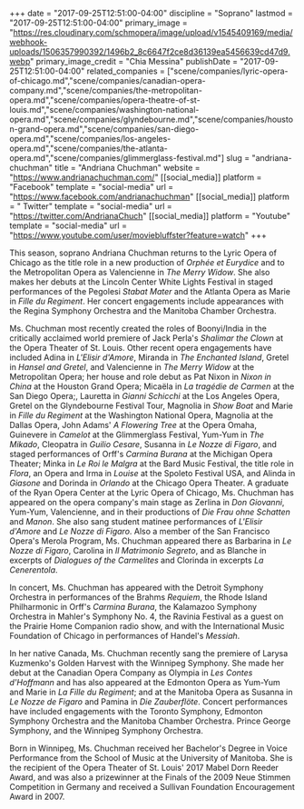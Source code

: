 +++
date = "2017-09-25T12:51:00-04:00"
discipline = "Soprano"
lastmod = "2017-09-25T12:51:00-04:00"
primary_image = "https://res.cloudinary.com/schmopera/image/upload/v1545409169/media/webhook-uploads/1506357990392/1496b2_8c6647f2ce8d36139ea5456639cd47d9.webp"
primary_image_credit = "Chia Messina"
publishDate = "2017-09-25T12:51:00-04:00"
related_companies = ["scene/companies/lyric-opera-of-chicago.md","scene/companies/canadian-opera-company.md","scene/companies/the-metropolitan-opera.md","scene/companies/opera-theatre-of-st-louis.md","scene/companies/washington-national-opera.md","scene/companies/glyndebourne.md","scene/companies/houston-grand-opera.md","scene/companies/san-diego-opera.md","scene/companies/los-angeles-opera.md","scene/companies/the-atlanta-opera.md","scene/companies/glimmerglass-festival.md"]
slug = "andriana-chuchman"
title = "Andriana Chuchman"
website = "https://www.andrianachuchman.com/"
[[social_media]]
platform = "Facebook"
template = "social-media"
url = "https://www.facebook.com/andrianachuchman"
[[social_media]]
platform = " Twitter"
template = "social-media"
url = "https://twitter.com/AndrianaChuch"
[[social_media]]
platform = "Youtube"
template = "social-media"
url = "https://www.youtube.com/user/moviebluffster?feature=watch"
+++

This season, soprano Andriana Chuchman returns to the Lyric Opera of Chicago as the title role in a new production of *Orphée et Eurydice* and to the Metropolitan Opera as Valencienne in *The Merry Widow*. She also makes her debuts at the Lincoln Center White Lights Festival in staged performances of the Pegolesi *Stabat Mater* and the Atlanta Opera as Marie in *Fille du Regiment*. Her concert engagements include appearances with the Regina Symphony Orchestra and the Manitoba Chamber Orchestra.

Ms. Chuchman most recently created the roles of Boonyi/India in the critically acclaimed world premiere of Jack Perla's *Shalimar the Clown* at the Opera Theater of St. Louis. Other recent opera engagements have included Adina in *L'Elisir d'Amore*, Miranda in *The Enchanted Island*, Gretel in *Hansel and Gretel*, and Valencienne in *The Merry Widow* at the Metropolitan Opera; her house and role debut as Pat Nixon in *Nixon in China* at the Houston Grand Opera;  Micaëla in *La tragédie de Carmen* at the San Diego Opera;, Lauretta in *Gianni Schicchi* at the Los Angeles Opera, Gretel on the Glyndebourne Festival Tour, Magnolia in *Show Boat* and Marie in *Fille du Regiment* at the Washington National Opera, Magnolia at the Dallas Opera, John Adams' *A Flowering Tree* at the Opera Omaha, Guinevere in *Camelot* at the Glimmerglass Festival, Yum-Yum in *The Mikado*, Cleopatra in *Guilio Cesare*, Susanna in *Le Nozze di Figaro*, and staged performances of Orff's *Carmina Burana* at the Michigan Opera Theater; Minka in *Le Roi le Malgra* at the Bard Music Festival, the title role in *Flora*, an Opera and Irma in *Louise* at the Spoleto Festival USA, and Alinda in *Giasone* and Dorinda in *Orlando* at the Chicago Opera Theater. A graduate of the Ryan Opera Center at the Lyric Opera of Chicago, Ms. Chuchman has appeared on the opera company's main stage as Zerlina in *Don Giovanni*, Yum-Yum, Valencienne, and in their productions of *Die Frau ohne Schatten* and *Manon*. She also sang student matinee performances of *L'Elisir d'Amore* and *Le Nozze di Figaro*. Also a member of the San Francisco Opera's Merola Program, Ms. Chuchman  appeared there as Barbarina in *Le Nozze di Figaro*, Carolina in *Il Matrimonio Segreto*, and as Blanche in excerpts of *Dialogues of the Carmelites* and Clorinda in excerpts *La Cenerentola*.

In concert, Ms. Chuchman has appeared with the Detroit Symphony Orchestra in performances of the Brahms *Requiem*, the Rhode Island Philharmonic in Orff's *Carmina Burana*, the Kalamazoo Symphony Orchestra in Mahler's Symphony No. 4, the Ravinia Festival as a guest on the Prairie Home Companion radio show, and with the International Music Foundation of Chicago in performances of Handel's *Messiah*.

In her native Canada, Ms. Chuchman recently sang the premiere of Larysa Kuzmenko's Golden Harvest with the Winnipeg Symphony. She made her debut at the Canadian Opera Company as Olympia in *Les Contes d'Hoffmann* and has also appeared at the Edmonton Opera as Yum-Yum and Marie in *La Fille du Regiment*; and at the Manitoba Opera as Susanna in *Le Nozze de Figaro* and Pamina in *Die Zauberflöte*. Concert performances have included engagements with the Toronto Symphony, Edmonton Symphony Orchestra and the Manitoba Chamber Orchestra. Prince George Symphony, and the Winnipeg Symphony Orchestra.

Born in Winnipeg, Ms. Chuchman received her Bachelor's Degree in Voice Performance from the School of Music at the University of Manitoba. She is the recipient of the Opera Theater of St. Louis' 2017 Mabel Dorn Reeder Award, and was also a prizewinner at the Finals of the 2009 Neue Stimmen Competition in Germany and received a Sullivan Foundation Encouragement Award in 2007. 

